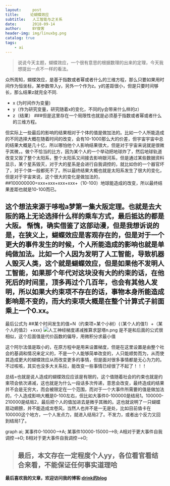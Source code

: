 ```yaml
---
layout:     post
title:     论蝴蝶效应
subtitle:   人工智能与之关系
date:       2018-09-14
author:     BY俊客
header-img: img/linuxbg.png
catalog: true
tags:
    - ai
---
```

> 说说今天主题，蝴蝶效应，一个很有意思的根据数理的出来的定理，今天我想提出一点不一样的看法。
 
 众所周知，蝴蝶效应，是基于指数或者幂或者什么的三维方程，那么只要如果用时间作为恒坐标，某参数带入y，另外一个作为z。y的差距很小，但是只要时间够长，那么结果z就完全不同.
* x (为时间作为变量)
* y（作为研究变量，研究随着x的变化，不同的y会带来什么样的z）
* z（结果）
###但是这里存在一个局限性也就是必须基于指数或者幂或者什么的三维方程。

但实际上一些最后的影响的结果相对于个体的值是做加法的。比如一个人所能造成的不同选择大概在随着时间的改变，会有10-1000那么大的价差，但宇宙宇宙中总的结果大概是几十亿，所以哪怕他个人影响结果很大，但是对于宇宙来说就是很微乎其微，。做个不恰当的比方，因为某个人的一个举动把地球炸了，然后地球轨道改变又毁了整个太阳系，整个太阳系又间接去影响银河系，但是通过某些数据资料显示，某个星系毁灭，对于大的星系是会进行自我调控的，就比如你的一个器官坏了，对于个体一般都死不了。所以最终结果大概也就是太阳系发生了很大的变化，但是对于宇宙来说，这个很大的变化是做加法的，##100000000=xxx+xxx+xxx+xxx+（10-100）地球能造成的改变，所以最终结果差距也就是10-100而已。

这个想法来源于哆啦a梦第一集大阪定理。也就是去大阪的路上无论选择什么样的乘车方式，最后抵达的都是大阪。
惭愧，确实借鉴了这部动漫，但是我想诉说的是，在狭义上，蝴蝶效应是客观存在的，但是对于一个更大的事件发生的时候，个人所能造成的影响也就是单纯做加法。比如一个人因为发明了人工智能，导致机器人毁灭人类，这个就是蝴蝶效应，但是如果他不发明人工智能，如果那个年代对这块没有大的约束的话，在他死后的时间里，顶多再过个几百年，也会有其他人发明，所以如果大约束项不存在的话，事物本身所能造成影响是不变的，而大约束项大概是在整个计算式子前面乘上一个0.xx。
---
最后公式为
##某个时间发生的值=N（约束项=某个小树）{（某个人的值1）+（某个人的值2）+xxx}
![人工神经梯度递减推算求瑟塔n.png](https://upload-images.jianshu.io/upload_images/13871785-ad5be95f53670c50.png?imageMogr2/auto-orient/strip%7CimageView2/2/w/1240)
是不是和后面的公式很相似，这个后面值是代价函数的偏导，用微积分求最小值

这个阿尔法值是取小的，在原方程中是用来设置梯度，但是在这里设置是由整个社会的基调和情况来定义的，不是一个人能够简单改变的，人只能顺势而为，从而使其造成更大的蝴蝶效应从而改变更多的事情，但是面对很多事情都是无心为力的。不过咳咳，其实也没多大关系拉，能改变一些事情已经很了不起了！！！

总结=也就是说人造成的蝴蝶效应应该是有限的，这个值随着社会的约束也就是约束项会依次递减，这也就是为什么一段话多次传递，意思会改变，最终造成的结果并不会是无穷大，而会被限定在一个范围，而对于一个大事件所需要的值是做加法的，个人造成影响大概是0-100左右，但比如大事件0-100000是结局1。100000-210000是结局2，最后把个人的值加进去是微乎其微的。这也就说明了一只蝴蝶扇动翅膀，并不能造成龙卷风，当然人也并不是一无是处，比如目前值卡在100000这个地方，一个人发点力，就进入结局2了。不发力，或者出个反力又回到结局1了。

graph ai;
    某事件0-10000-->A;
     某事件10000-15000-->B;
    A相对于更大事件自我调控-->D;
    B相对于更大事件自我调控-->D;


>## 最后，本文存在一定程度个人yy，各位看官看结合来看，不能保证任何事实道理哈

**最后喜欢我的文章，欢迎访问我的博客:[drink的blog](https://drinkwang.github.io/)**
